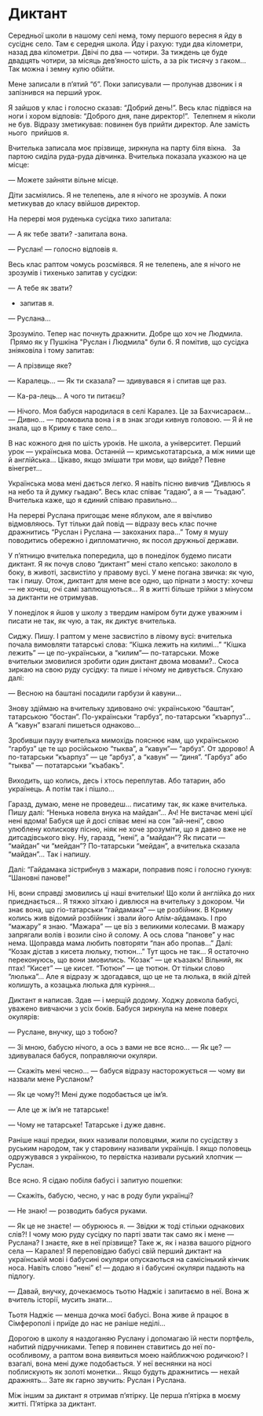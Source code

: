 # Диктант

Середньої школи в нашому селі нема, тому першого вересня я йду в сусіднє село.
Там є середня школа.
Йду і рахую: туди два кілометри, назад два кілометри.
Двічі по два — чотири.
За тиждень це буде двадцять чотири, за місяць дев’яносто шість, а за рік тисячу з гаком...
Так можна і земну кулю обійти.

Мене записали в п’ятий “б”.
Поки записували — пролунав дзвоник і я запізнився на перший урок.

Я зайшов у клас і голосно сказав: “Добрий день!”.
Весь клас підвівся на ноги і хором відповів: “Доброго дня, пане директор!”.
 Телепнем я ніколи не був.
Відразу зметикував: повинен був прийти директор.
Але замість нього  прийшов я.

Вчителька записала моє прізвище, зиркнула на парту біля вікна.  
За партою сиділа руда-руда дівчинка.
Вчителька показала указкою на це місце:

— Можете зайняти вільне місце.

Діти засміялись.
Я не телепень, але я нічого не зрозумів.
А поки метикував до класу ввійшов директор.

На перерві моя руденька сусідка тихо запитала:

— А як тебе звати?
-запитала вона.

— Руслан!
— голосно відповів я.

Весь клас раптом чомусь розсміявся.
Я не телепень, але я нічого не зрозумів і тихенько запитав у сусідки:

— А тебе як звати?
- запитав я.

— Руслана...

Зрозуміло.
Тепер нас почнуть дражнити.
Добре що хоч не Людмила.
 Прямо як у Пушкіна "Руслан і Людмила" були б.
Я помітив, що сусідка зніяковіла і тому запитав:

— А прізвище яке?

— Каралець...
— Як ти сказала?
— здивувався я і спитав ще раз.

— Ка-ра-лець...
А чого ти питаєш?

— Нічого.
Моя бабуся народилася в селі Каралез.
Це за Бахчисараєм...
— Дивно...
— промовила вона і я в знак згоди кивнув головою.
— Я й не знала, що в Криму є таке село...

В нас кожного дня по шість уроків.
Не школа, а університет.
Перший урок — українська мова.
Останній — кримськотатарська, а між ними ще й англійська...
Цікаво, якщо змішати три мови, що вийде?
Певне вінегрет...

Українська мова мені дається легко.
Я навіть пісню вивчив “Дивлюсь я на небо та й думку гьадаю”.
Весь клас співає “гадаю”, а я — “гьадаю”.
Вчителька каже, що я єдиний співаю правильно...

На перерві Руслана пригощає мене яблуком, але я ввічливо відмовляюсь.
Тут тільки дай повід — відразу весь клас почне дражнитись “Руслан і Руслана — закоханих пара...” Тому я мушу поводитись обережно і дипломатично, як посол дружньої держави.

У п’ятницю вчителька попередила, що в понеділок будемо писати диктант.
Я як почув слово “диктант” мені стало кепсько: закололо в боку, в животі, засвистіло у правому вусі.
У мене погана звичка: як чую, так і пишу.
Отож, диктант для мене все одно, що пірнати з мосту: хочеш — не хочеш, очі самі заплющуються...
Я в житті більше трійки з мінусом за диктанти не отримував.

У понеділок я йшов у школу з твердим наміром бути дуже уважним і писати не так, як чую, а так, як диктує вчителька.

Сиджу.
Пишу.
І раптом у мене засвистіло в лівому вусі: вчителька почала вимовляти татарські слова: “Кішка лежить на килимі...” “Кішка лежить” — це по-українськи, а “килим”— по-татарськи.
Може вчительки змовилися зробити один диктант двома мовами?..
Скоса зиркаю на свою руду сусідку: та пише і нічому не дивується.
Слухаю далі:

— Весною на баштані посадили гарбузи й кавуни...

Знову здіймаю на вчительку здивовано очі: українською “баштан”, татарською “бостан”.
По-українськи “гарбуз”, по-татарськи “къарпуз”...
А “кавун” взагалі пишеться однаково...

Зробивши паузу вчителька мимохідь пояснює нам, що українською “гарбуз” це те що російською “тыква”, а “кавун”— “арбуз”.
От здорово!
А по-татарськи “къарпуз” — це “арбуз”, а “кавун” — “диня”.
“Гарбуз” або “тыква” — потатарськи “къабакъ”.

Виходить, що колись, десь і хтось переплутав.
Або татарин, або українець.
А потім так і пішло...

Гаразд, думаю, мене не проведеш... писатиму так, як каже вчителька.
Пишу далі: “Ненька новела внука на майдан”...
Ач!
Не вистачає мені цієї нені вдома!
Бабуся ще й досі співає мені на сон “ай-нені”, свою улюблену колискову пісню, ніяк не хоче зрозуміти, що я давно вже не дитсадівського віку.
Ну, гаразд, “нені”, а “майдан”?
Як писати — “майдан” чи “мейдан”?
По-татарськи “мейдан”, а вчителька сказала “майдан”...
Так і напишу.

Далі: “Гайдамака зістрибнув з мажари, поправив пояс і голосно гукнув: “Шановні панове!”

Ні, вони справді змовились ці наші вчительки!
Що коли й англійка до них приєднається...
Я тяжко зітхаю і дивлюся на вчительку з докором.
Чи знає вона, що гіо-татарськи “гайдамака” — це розбійник.
В Криму колись жив відомий розбійник і звали його Алім-айдамакь.
І про “мажару” я знаю.
“Мажара” — це віз з великими колесами.
В мажару запрягали волів і возили сіно й солому.
А ось слова “панове” у нас нема.
Щоправда мама любить повторяти “пан або пропав...” Далі: “Козак дістав з кисета люльку, тютюн...” Тут щось не так...
Я остаточно переконуюсь, що вони змовились.
“Козак” — це къазакъ!
Вільний, як птах!
“Кисет” — це кисет.
“Тютюн” — це тютюн.
От тільки слово “люлька”...
Але я відразу ж здогадався, що це не та люлька, в якій дітей колишуть, а козацька люлька для куріння...

Диктант я написав.
Здав — і мерщій додому.
Ходжу довкола бабусі, уважено вивчаючи з усіх боків.
Бабуся зиркнула на мене поверх окулярів:

— Руслане, внучку, що з тобою?

— Зі мною, бабусю нічого, а ось з вами не все ясно...
— Як це?
— здивувалася бабуся, поправляючи окуляри.

— Скажіть мені чесно...
— бабуся відразу насторожується — чому ви назвали мене Русланом?

— Як це чому?!
Мені дуже подобається це ім’я.

— Але це ж ім’я не татарське!

— Чому не татарське!
Татарське і дуже давнє.

Раніше наші предки, яких називали половцями, жили по сусідству з руським народом, так у старовину називали українців.
І якщо половець одружувався з українкою, то первістка називали руський хлопчик — Руслан.

Все ясно.
Я сідаю побіля бабусі і запитую пошепки:

— Скажіть, бабусю, чесно, у нас в роду були українці?

— Не знаю!
— розводить бабуся руками.

— Як це не знаєте!
— обурююсь я.
— Звідки ж тоді стільки однакових слів?!
І чому мою руду сусідку по парті звати так само як і мене — Руслана?
І знаєте, яке в неї прізвище?
Таке ж, як і назва вашого рідного села — Каралез!
Я переповідаю бабусі свій перший диктант на українській мові і бабусині окуляри опускаються на самісінький кінчик носа.
Навіть слово “нені” є!
— додаю я і бабусині окуляри падають на підлогу.

— Давай, внучку, дочекаємось тьотю Наджіє і запитаємо в неї.
Вона ж вчитель історії, мусить знати...

Тьотя Наджіє — менша дочка моєї бабусі.
Вона живе й працює в Сімферополі і приїде до нас не раніше неділі...

Дорогою в школу я наздоганяю Руслану і допомагаю їй нести портфель, набитий підручниками.
Тепер я повинен ставитись до неї по-особливому, а раптом вона виявиться моею найближчою родичкою?
І взагалі, вона мені дуже подобається.
У неї веснянки на носі поблискують як золоті монетки...
Якщо будуть дражнитись — нехай дражнять...
Зате як гарно звучить: Руслан і Руслана.

Між іншим за диктант я отримав п’ятірку.
Це перша п’ятірка в моєму житті.
П’ятірка за диктант.
